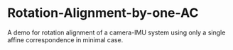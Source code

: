 # Rotation-Alignment-by-one-AC
A demo for rotation alignment of a camera-IMU system using only a single affine correspondence in minimal case.
